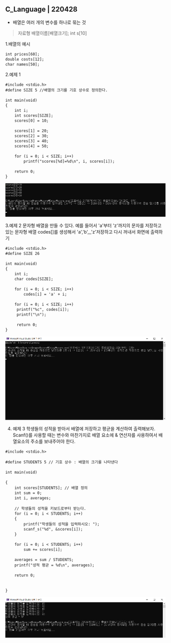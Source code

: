 

## C_Language | 220428



- 배열은 여러 개의 변수를 하나로 묶는 것

> 자료형 배열이름[배열크기];
> int s[10]


1.배열의 예시
```
int prices[60];
double costs[12];
char names[50];
```



2.예제 1

```
#include <stdio.h>
#define SIZE 5 //배열의 크기를 기호 상수로 정의한다.

int main(void)
{
	int i;
	int scores[SIZE];
	scores[0] = 10;

	scores[1] = 20;
	scores[2] = 30;
	scores[3] = 40;
	scores[4] = 50;

	for (i = 0; i < SIZE; i++)
		printf("scores[%d]=%d\n", i, scores[i]);
	
	return 0;
}
```

![Clipboard_2022-04-28-19-39-58.png](https://github.com/jinsirie/TIL/blob/dbf0ccb9f31991c64876b7a68aa2ac6d8fb5aca1/img/Clipboard_2022-04-28-19-39-58.png)


3.예제 2
문자형 배열을 만들 수 있다. 예를 들어서 'a'부터 'z'까지의 문자를 저장하고 있는 문자형 배열 codes[]를 생성해서 'a','b',,,'z'저장하고 다시 꺼내서 화면에 출력하기


```
#include <stdio.h>
#define SIZE 26

int main(void)
{
	int i;
	char codes[SIZE];

	for (i = 0; i < SIZE; i++)
		codes[i] = 'a' + i;

	for (i = 0; i < SIZE; i++)
	 printf("%c", codes[i]);
	 printf("\n");

	 return 0;
}

```

![Clipboard_2022-04-28-19-47-00.png](https://github.com/jinsirie/TIL/blob/dbf0ccb9f31991c64876b7a68aa2ac6d8fb5aca1/img/Clipboard_2022-04-28-19-47-00.png)


4. 예제 3
학생들의 성적을 받아서 배열에 저장하고 평균을 계산하여 출력해보자. Scanf()를 사용할 때는 변수와 마찬가지로 배열 요소에 & 연산자를 사용하여서 배열요소의 주소를 보내주어야 한다.

```
#include <stdio.h>

#define STUDENTS 5 // 기호 상수 : 배열의 크기를 나타낸다

int main(void)

{
	int scores[STUDENTS]; // 배열 정의
	int sum = 0;
	int i, averages;

	// 학생들의 성적을 키보드로부터 받는다.
	for (i = 0; i < STUDENTS; i++)
	{
		printf("학생들의 성적을 입력하시오: ");
		scanf_s("%d", &scores[i]);
	}
	
	for (i = 0; i < STUDENTS; i++)
		sum += scores[i];

	averages = sum / STUDENTS;
	printf("성적 평균 = %d\n", averages);

	return 0;


}

```


![Clipboard_2022-04-28-19-58-07.png](https://github.com/jinsirie/TIL/blob/dbf0ccb9f31991c64876b7a68aa2ac6d8fb5aca1/img/Clipboard_2022-04-28-19-58-07.png)

